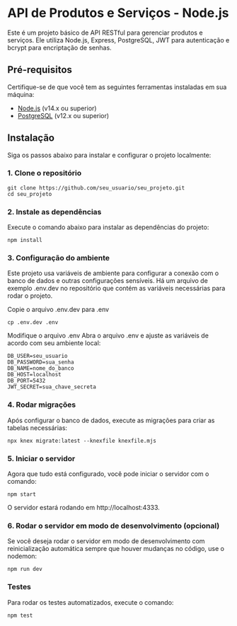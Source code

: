 # API de Produtos e Serviços - Node.js

Este é um projeto básico de API RESTful para gerenciar produtos e serviços. Ele utiliza Node.js, Express, PostgreSQL, JWT para autenticação e bcrypt para encriptação de senhas.

## Pré-requisitos

Certifique-se de que você tem as seguintes ferramentas instaladas em sua máquina:

- [Node.js](https://nodejs.org/) (v14.x ou superior)
- [PostgreSQL](https://www.postgresql.org/) (v12.x ou superior)

## Instalação

Siga os passos abaixo para instalar e configurar o projeto localmente:

### 1. Clone o repositório

```
git clone https://github.com/seu_usuario/seu_projeto.git
cd seu_projeto
```

### 2. Instale as dependências
Execute o comando abaixo para instalar as dependências do projeto:

```
npm install
```

### 3. Configuração do ambiente
Este projeto usa variáveis de ambiente para configurar a conexão com o banco de dados e outras configurações sensíveis. Há um arquivo de exemplo .env.dev no repositório que contém as variáveis necessárias para rodar o projeto.

Copie o arquivo .env.dev para .env
```
cp .env.dev .env
```

Modifique o arquivo .env
Abra o arquivo .env e ajuste as variáveis de acordo com seu ambiente local:
```
DB_USER=seu_usuario
DB_PASSWORD=sua_senha
DB_NAME=nome_do_banco
DB_HOST=localhost
DB_PORT=5432
JWT_SECRET=sua_chave_secreta
```

### 4. Rodar migrações
Após configurar o banco de dados, execute as migrações para criar as tabelas necessárias:

```
npx knex migrate:latest --knexfile knexfile.mjs
```

### 5. Iniciar o servidor

Agora que tudo está configurado, você pode iniciar o servidor com o comando:
```
npm start
```

O servidor estará rodando em http://localhost:4333.

### 6. Rodar o servidor em modo de desenvolvimento (opcional)
Se você deseja rodar o servidor em modo de desenvolvimento com reinicialização automática sempre que houver mudanças no código, use o nodemon:

```
npm run dev
```

### Testes
Para rodar os testes automatizados, execute o comando:

```
npm test
```